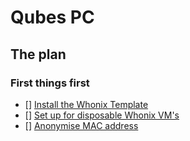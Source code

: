 # Qubes PC

## The plan

### First things first

- [] [Install the Whonix Template](https://github.com/Qubes-Community/Contents/blob/master/docs/privacy/whonix.md)
- [] [Set up for disposable Whonix VM's](https://www.whonix.org/wiki/Qubes/Disposable_VM)
- [] [Anonymise MAC address](https://github.com/Qubes-Community/Contents/blob/master/docs/privacy/anonymizing-your-mac-address.md)